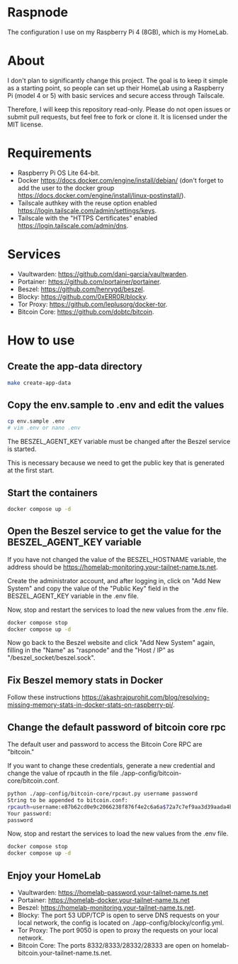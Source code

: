 # Raspnode

The configuration I use on my Raspberry Pi 4 (8GB), which is my HomeLab.

# About

I don't plan to significantly change this project. The goal is to keep it simple as a starting point, so people can set up their HomeLab using a Raspberry Pi (model 4 or 5) with basic services and secure access through Tailscale.

Therefore, I will keep this repository read-only. Please do not open issues or submit pull requests, but feel free to fork or clone it. It is licensed under the MIT license.

# Requirements

- Raspberry Pi OS Lite 64-bit.
- Docker https://docs.docker.com/engine/install/debian/ (don't forget to add the user to the docker group https://docs.docker.com/engine/install/linux-postinstall/).
- Tailscale authkey with the reuse option enabled https://login.tailscale.com/admin/settings/keys.
- Tailscale with the "HTTPS Certificates" enabled https://login.tailscale.com/admin/dns.

# Services

- Vaultwarden: https://github.com/dani-garcia/vaultwarden.
- Portainer: https://github.com/portainer/portainer.
- Beszel: https://github.com/henrygd/beszel.
- Blocky: https://github.com/0xERR0R/blocky.
- Tor Proxy: https://github.com/leplusorg/docker-tor.
- Bitcoin Core: https://github.com/dobtc/bitcoin.

# How to use

## Create the app-data directory

```bash
make create-app-data
```

## Copy the env.sample to .env and edit the values

```bash
cp env.sample .env
# vim .env or nano .env
```

The BESZEL_AGENT_KEY variable must be changed after the Beszel service is started. 

This is necessary because we need to get the public key that is generated at the first start.

## Start the containers

```bash
docker compose up -d
```

## Open the Beszel service to get the value for the BESZEL_AGENT_KEY variable

If you have not changed the value of the BESZEL_HOSTNAME variable, the address should be https://homelab-monitoring.your-tailnet-name.ts.net.

Create the administrator account, and after logging in, click on "Add New System" and copy the value of the "Public Key" field in the BESZEL_AGENT_KEY variable in the .env file.

Now, stop and restart the services to load the new values from the .env file.

```bash
docker compose stop
docker compose up -d
```

Now go back to the Beszel website and click "Add New System" again, filling in the "Name" as "raspnode" and the "Host / IP" as "/beszel_socket/beszel.sock".

## Fix Beszel memory stats in Docker

Follow these instructions https://akashrajpurohit.com/blog/resolving-missing-memory-stats-in-docker-stats-on-raspberry-pi/.

## Change the default password of bitcoin core rpc

The default user and password to access the Bitcoin Core RPC are "bitcoin." 

If you want to change these credentials, generate a new credential and change the value of rpcauth in the file ./app-config/bitcoin-core/bitcoin.conf.

```bash
python ./app-config/bitcoin-core/rpcaut.py username password
String to be appended to bitcoin.conf:
rpcauth=username:e87b62cd0e9c2066238f876f4e2c6a6a$72a7c7ef9aa3d39aada4b7a8f8f00f4775c5147deec27d62ff17d88ac2b8c043
Your password:
password
```

Now, stop and restart the services to load the new values from the .env file.

```bash
docker compose stop
docker compose up -d
```

## Enjoy your HomeLab

- Vaultwarden: https://homelab-password.your-tailnet-name.ts.net
- Portainer: https://homelab-docker.your-tailnet-name.ts.net
- Beszel: https://homelab-monitoring.your-tailnet-name.ts.net.
- Blocky: The port 53 UDP/TCP is open to serve DNS requests on your local network, the config is located on ./app-config/blocky/config.yml.
- Tor Proxy: The port 9050 is open to proxy the requests on your local network.
- Bitcoin Core: The ports 8332/8333/28332/28333 are open on homelab-bitcoin.your-tailnet-name.ts.net.
